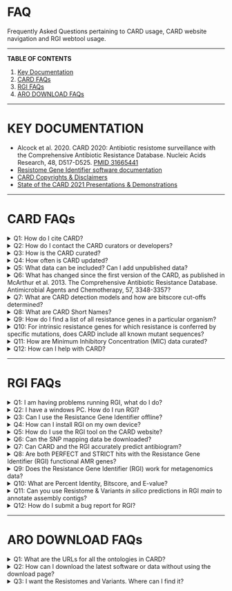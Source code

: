 # FAQ
Frequently Asked Questions pertaining to CARD usage, CARD website navigation and RGI webtool usage.

---

**TABLE OF CONTENTS**

1. [Key Documentation](#key-documentation)
2. [CARD FAQs](#card-faqs)
3. [RGI FAQs](#rgi-faqs)
4. [ARO DOWNLOAD FAQs](#aro-download-faqs)

---

# **KEY DOCUMENTATION**

* Alcock et al. 2020. CARD 2020: Antibiotic resistome surveillance with the Comprehensive Antibiotic Resistance Database. Nucleic Acids Research, 48, D517-D525. [PMID 31665441](https://pubmed.ncbi.nlm.nih.gov/31665441/)
* [Resistome Gene Identifier software documentation](https://github.com/arpcard/rgi)
* [CARD Copyrights & Disclaimers](https://card.mcmaster.ca/about)
* [State of the CARD 2021 Presentations & Demonstrations](https://github.com/arpcard/state-of-the-card-2021)

---

# **CARD FAQs**
<details closed>
<summary>Q1: How do I cite CARD?</summary>
<br>
A: Alcock et al. 2020. CARD 2020: antibiotic resistome surveillance with the Comprehensive Antibiotic Resistance Database. Nucleic Acids Research, 48, D517-D525. [PMID 31665441](https://pubmed.ncbi.nlm.nih.gov/31665441/)
</details>

<details closed>
<summary>Q2: How do I contact the CARD curators or developers?</summary> 
<br>
A: You can contact the CARD curators or developers directly at card@mcmaster.ca, Twitter at @arpcard, or at GitHub.
</details>

<details closed>
<summary>Q3: How is the CARD curated?</summary>
<br>
A: The CARD is curated by a group of experts in the area of antimicrobial resistance (AMR) and bioinformatics, including consultation with outside experts where needed.
</details>

<details closed>
<summary>Q4: How often is CARD updated?</summary>
<br>
A: The CARD is updated approximately monthly.
</details>

<details closed>
<summary>Q5: What data can be included? Can I add unpublished data?</summary>
<br>
A: Only published AMR genes and mutations, with subsequent submission of sequence to GenBank, with clear evidence of elevated MICs are curated into CARD.
The only exception is beta-lactamase genes, which are being named faster than they can be validated. Alcock et al. (2020) provided details on CARD's curation paradigm. We can additionally provide genome or whole-genome shotgun assembly bulk annotation for private data sets using the Resistance Gene Identifier, please contact card@mcmaster.ca.
</details>

<details closed>
<summary>Q6: What has changed since the first version of the CARD, as published in McArthur et al. 2013. The Comprehensive Antibiotic Resistance Database. Antimicrobial Agents and Chemotherapy, 57, 3348-3357?</summary>
<br>
A: The CARD is now more tightly focussed on antimicrobial resistance (AMR) reference sequences and associated detection models. Each sequence curated into the CARD is now associated with both the Antibiotic Resistance Ontology to provide classification and semantic context as well as defined detection models and parameters. The CARD has additionally abandoned use of internal accessions for sequences and now exclusively uses GenBank accessions.
</details>

<details closed>
<summary>Q7: What are CARD detection models and how are bitscore cut-offs determined?</summary>
<br>
A: CARD now organizes reference AMR gene sequences and mutations in the context of bioinformatics models, which are listed here: https://card.mcmaster.ca/ontology/40323. These model types are discussed in detail in Alcock et al. 2020. The most frequently used model type is the Protein Homolog Model for presence or absence of acquired resistance genes, such as beta-lactamases (see this thread on how CARD determines bitscore cutoffs: https://github.com/arpcard/rgi/issues/140). The second most frequently used model type is the Protein Variant Model for detection of intrinsic genes that have acquired mutations conferring resistance.
</details>

<details closed>
<summary>Q8: What are CARD Short Names?</summary>
<br>
A: A CARD-specific abbreviation for AMR gene names associated with Antibiotic Resistance
Ontology terms, often not based on the literature. This is used for programmatic and 
compatibility purposes and is not ontologically relevant. Each ontology term with an 
associated AMR detection model has a CARD Short Name that appears in CARD data files 
and output generated by RGI. If the original gene name is less than 15 characters, the 
CARD short name is identical; if the gene name is greater than 15 characters, the CARD 
Short Name has been abbreviated by CARD curators specifically to identify the proper 
gene or protein name. All CARD Short Names are unique and have whitespace characters 
replaced by underscore characters. The convention for pathogen names is capitalized 
first letter of the genus followed by the lowercase first three letters of the species 
name. The antibiotic abbreviations are from https://journals.asm.org/journal/aac/abbreviations
plus some custom abbreviations by the CARD curators. Simple CARD Short Names often do not
involve either, e.g. CTX-M-15, but where applicable the CARD Short Names follow pathogen_gene
or pathogen_gene_drug. The full lists of abbreviations can be found at:
https://card.mcmaster.ca/latest/data
</details>

<details closed>
<summary>Q9: How do I find a list of all resistance genes in a particular organism?</summary>
<br>
A: CARD now provides annotated genomes, plasmids, and whole-genome shotgun assemblies in the Genomes & Variants section.
</details>

<details closed>
<summary>Q10: For intrinsic resistance genes for which resistance is conferred by specific mutations, does CARD include all known mutant sequences?</summary>
<br>
A: The CARD does not contain complete sequences of resistant mutants, due to the fact the individual mutations are often reported in the literature without the complete mutant gene sequence being deposited in GenBank. Instead, the CARD maintains a complete list of all resistance SNPs relative to a reference sequence, which may either be a reported mutant sequence or a wild-type sequence. As such, it is important that SNP mapping be included in analysis of any genes that require mutation to confer resistance. This step is included in the Resistance Gene Identifier but not naive BLAST analyses. Computational predicted sequence variants are available in the Resistomes, Variants, & Prevalence section.
</details>

<details closed>
<summary>Q11: How are Minimum Inhibitory Concentration (MIC) data curated?</summary>
<br>
A: The CARD does not yet curate MIC data directly, but instead records the resistance profile of resistance genes. This is performed using the categorical confers_resistance_to relationship within the Antibiotic Resistance Ontology, e.g. beta-lactamases confers_resistance_to beta-lactams, as well as the specific confers_resistance_to_drug relationship, e.g. AAC(1) confers_resistance_to_drug apramycin. The latter requires constant curatorial effort and may have gaps - please let us know if find such missing data within the CARD.
</details>

<details closed>
<summary>Q12: How can I help with CARD?</summary>
<br>
A: Any problems you find in CARD, you can post an issue at https://github.com/arpcard/amr_curation/issue.
</details>

---

# **RGI FAQs**

<details closed>
<summary>Q1: I am having problems running RGI, what do I do?</summary>
<br>
A: Please ensure that you have all the necessary dependencies on your device. Dependencies are listed at https://github.com/arpcard/rgi. Also ensure that you've installed it correctly. If assistance is still required, please email us at card@mcmaster.ca. Be sure to include detailed information how your process, a snapshot of your input file, your error, and anything that you believe is important to know. The more you tell us, the better we can help you.
</details>

<details closed>
<summary>Q2: I have a windows PC. How do I run RGI?</summary>
<br>
A: Windows is not supported by RGI. Please use MacOS or Linux. Alternatively, if you have access to a remote virtual environment, you may use that instead.
</details>

<details closed>
<summary>Q3: Can I use the Resistance Gene Identifier offline?</summary>
<br>
A: Yes, the Resistance Gene Identifier can now be downloaded as command-line software.
</details>

<details closed>
<summary>Q4: How can I install RGI on my own device?</summary>
<br>
A: Please refer to https://github.com/arpcard/rgi for documentation on RGI functionality and installation processes.
</details>

<details closed>
<summary>Q5: How do I use the RGI tool on the CARD website?</summary>
<br>
A: The FAQ github repository contains a PDF explaining the step-by-step process of accessing the RGI webtool.
</details>

<details closed>
<summary>Q6: Can the SNP mapping data be downloaded?</summary>
<br>
A: Yes, the SNP mapping data is now available in the Downloads sections within the card.json and snps.txt files.
</details>

<details closed>
<summary>Q7: Can CARD and the RGI accurately predict antibiogram?</summary>
<br>
A: While the CARD systematically curates categorical confers_resistance_to relationships within the Antibiotic Resistance Ontology, e.g. beta-lactamases confers_resistance_to beta-lactams, curation of specific confers_resistance_to_drug relationships, e.g. AAC(1) confers_resistance_to_drug apramycin, is rarely complete due to the volume of literature to curate, variation in MICs for genes among pathogens, and changing clinical breakpoints. As such, curation of confers_resistance_to_drug relationships for accurate prediction of antibiogram is currently inconsistent throughout the CARD and our RGI software is focussed primarily upon accurate prediction of resistome, not antibiogram.
</details>

<details closed>
<summary>Q8: Are both PERFECT and STRICT hits with the Resistance Gene Identifier (RGI) functional AMR genes?</summary>
<br>
A: If a hit is PERFECT, the predicted gene perfectly matches a known resistance gene curated in the CARD at the amino acid level (including SNPs if that is part of the detection model). Only published AMR genes, with subsequent submission of sequence to GenBank, with clear evidence of elevated MICs are curated into CARD. However, a PERFECT hit does not indicate if the AMR gene is expressed or if it results in elevated MIC in the pathogen of interest. Activity of AMR genes can be pathogen and strain specific. STRICT hits are not exact matches to a published AMR sequence, but are similar to CARD reference sequences within detection model cut-offs defined by the CARD curators (see this thread on how CARD determines bitscore cutoffs: https://github.com/arpcard/rgi/issues/140). STRICT hits are likely functional, but those with low percent similarity to the curated CARD reference sequence may require experimental verification.
</details>

<details closed>
<summary>Q9: Does the Resistance Gene Identifier (RGI) work for metagenomics data?</summary>
<br>
A: Yes, the RGI can analyze metagenomics data at the command line. Full details are available at GitHub.
</details>

<details closed>
<summary>Q10: What are Percent Identity, Bitscore, and E-value?</summary>
<br>
A: From the NCBI BLAST Glossary, percent identity is the extent to which two (nucleotide or amino acid) sequences have the same residues at the same positions in an alignment, often expressed as a percentage. The expectation value or expect value represents the number of different alignments with scores equivalent to or better that is expected to occur in a database search by chance. The lower the E value, the more significant the score and the alignment. The bitscore is derived from the raw alignment score, taking the statistical properties of the scoring system into account. Because bitscores are normalized with respect to the scoring system, they can be used to compare alignment scores from different searches. In addition, they provide finer resolution of differences among similar proteins than the expectation score.
</details>

<details closed>
<summary>Q11: Can you use Resistome & Variants <i>in silico</i> predictions in RGI <i>main</i> to annotate assembly contigs?</summary>
<br>
A: The alleles in CARD's Resistomes & Variants dataset are <i>in silico</i> prediction of AMR alleles by running RGI against genomic data available in GenBank. They are not experimentally characterized genes. While they can be used by <i>RGI bwt</i> as an additional reference set for short read alignment, they cannot be used by <i>RGI main</i> to annotate genome assemblies. <i>RGI main</i> uses hand-curated AMR gene detection models involving BLAST, bitscore cut-offs, reference sequences, and curated SNP lists, i.e. much more than read alignment to reference sequences. The underlying reference sequences in these detection models are from experimentally validated alleles reported in the scientific literature, e.g. Sser_gyrB_FLO, https://card.mcmaster.ca/ontology/39891. RGI's Perfect / Strict / Paradigm and BLAST ensures that all possible antibiotic resistance genes in CARD are annotated for genome assemblies. In contrast, short read alignment under <i>RGI bwt</i> requires close sequence similarity for annotation and the broader sequence variation in CARD's Resistomes & Variants can overcome this limitation if the canonical references in CARD's detection models are from a different organism that you have sequenced, albeit the annotation can be based upon unvalidated genes. See RGI's documentation: https://github.com/arpcard/rgi
</details>

<details closed>
<summary>Q12: How do I submit a bug report for RGI?</summary>
<br>
A: Go to the https://github.com/arpcard/rgi/issues page and click new issue. On this page select the Bug Report Template. Follow the instructions on the template and input all information instructed or any that is deemed important. Click submit and wait until the CARD help-desk responds.
</details>
</p>

---

# **ARO DOWNLOAD FAQs**
<details closed>
<summary>Q1: What are the URLs for all the ontologies in CARD?</summary>
<br>
A: Antibiotic resistance Ontology (ARO):

/aro/accession e.g https://card.mcmaster.ca/aro/3003689 

Relationship Ontology (RO):

/ro/accession e.g https://card.mcmaster.ca/ro/is_a 

Model Ontology (MO): 

/mo/accession e.g https://card.mcmaster.ca/mo/0000009 

NCBI Taxonomy Ontology (NCBITaxon):

/ncbitaxon/accession e.g https://card.mcmaster.ca/ncbitaxon/570 

Gene Ontology (GO):

/go/accession e.g https://card.mcmaster.ca/go/0022804

</details>

<details closed>
<summary>Q2: How can I download the latest software or data without using the download page?</summary>
<br>
A: Download latest data:

/latest/data e.g https://card.mcmaster.ca/latest/data 

Download latest software:

/latest/software e.g https://card.mcmaster.ca/latest/software

</details>

<details closed>
<summary>Q3: I want the Resistomes and Variants. Where can I find it?</summary>
<br>
A: You can find the Resistomes and Variant at https://card.mcmaster.ca/resistomes.
</details>

